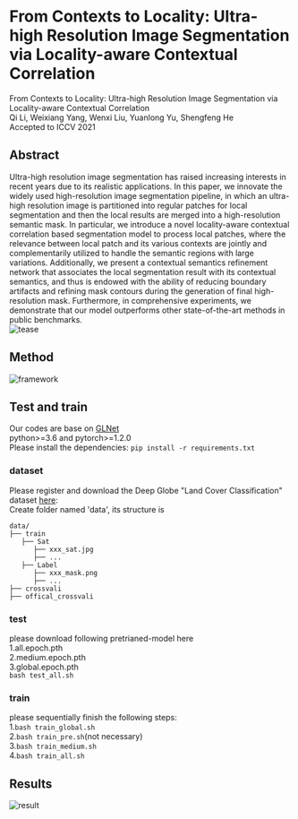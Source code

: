 # From Contexts to Locality: Ultra-high Resolution Image Segmentation via Locality-aware Contextual Correlation
From Contexts to Locality: Ultra-high Resolution Image Segmentation via Locality-aware Contextual Correlation  
Qi Li, Weixiang Yang, Wenxi Liu, Yuanlong Yu, Shengfeng He  
Accepted to ICCV 2021
## Abstract
Ultra-high resolution image segmentation has raised increasing interests in recent years due to its realistic applications. In this paper, we innovate the widely used high-resolution image segmentation pipeline, in which an ultra-high resolution image is partitioned into regular patches for local segmentation and then the local results are merged into a high-resolution semantic mask. In particular, we introduce a novel locality-aware contextual correlation based segmentation model to process local patches, where the relevance between local patch and its various contexts are jointly and complementarily utilized to handle the semantic regions with large variations. Additionally, we present a contextual semantics refinement network that associates the local segmentation result with its contextual semantics, and thus is endowed with the ability of reducing boundary artifacts and refining mask contours during the generation of final high-resolution mask. Furthermore, in comprehensive experiments, we demonstrate that our model outperforms other state-of-the-art methods in public benchmarks.   
![tease](https://github.com/liqiokkk/FCtL/blob/main/img/tease.png)  
## Method
![framework](https://github.com/liqiokkk/FCtL/blob/main/img/framework.png)

## Test and train
Our codes are base on [GLNet](https://github.com/VITA-Group/GLNet)  
python>=3.6 and pytorch>=1.2.0  
Please install the dependencies: `pip install -r requirements.txt`
### dataset
Please register and download the Deep Globe "Land Cover Classification" dataset [here](https://competitions.codalab.org/competitions/18468):  
Create folder named 'data', its structure is  
```
data/
├── train
   ├── Sat
      ├── xxx_sat.jpg
      ├── ...
   ├── Label
      ├── xxx_mask.png
      ├── ...
├── crossvali
├── offical_crossvali
```
### test
please download following pretrianed-model here  
1.all.epoch.pth  
2.medium.epoch.pth  
3.global.epoch.pth  
`bash test_all.sh`  
### train
please sequentially finish the following steps:  
1.`bash train_global.sh`  
2.`bash train_pre.sh`(not necessary)  
3.`bash train_medium.sh`  
4.`bash train_all.sh`  
## Results
![result](https://github.com/liqiokkk/FCtL/blob/main/img/result.png)
